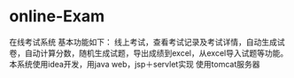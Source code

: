 # online-Exam
在线考试系统
基本功能如下：
线上考试，查看考试记录及考试详情，自动生成试卷，自动计算分数，随机生成试题，导出成绩到excel，从excel导入试题等功能。
本系统使用idea开发，用java web，jsp＋servlet实现
使用tomcat服务器
